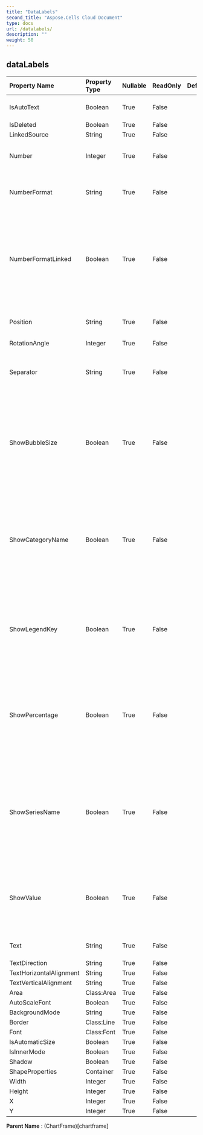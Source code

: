```yaml
---
title: "DataLabels"
second_title: "Aspose.Cells Cloud Document"
type: docs
url: /datalabels/
description: ""
weight: 50
---
```


## **dataLabels**

 

| Property Name | Property Type | Nullable |  ReadOnly | DefaultValue | Description | 
| :- | :- | :- |:- |  :- | :- |
| IsAutoText | Boolean | True |  False |  | Indicates the text is auto generated. |  
| IsDeleted | Boolean | True |  False |  |  |  
| LinkedSource | String | True |  False |  |  |  
| Number | Integer | True |  False |  | Gets and sets the built-in number format. |  
| NumberFormat | String | True |  False |  | Represents the format string for the DataLabels object. |  
| NumberFormatLinked | Boolean | True |  False |  | True if the number format is linked to the cells                         (so that the number format changes in the labels when it changes in the cells). |  
| Position | String | True |  False |  | Represents the position of the data label. |  
| RotationAngle | Integer | True |  False |  |  |  
| Separator | String | True |  False |  | Gets or sets the separator type used for the data labels on a chart. |  
| ShowBubbleSize | Boolean | True |  False |  | Represents a specified chart's data label percentage value display behavior. True displays the percentage value. False to hide. |  
| ShowCategoryName | Boolean | True |  False |  | Represents a specified chart's data label category name display behavior.True to display the category name for the data labels on a chart. False to hide. |  
| ShowLegendKey | Boolean | True |  False |  | Represents a specified chart's data label legend key display behavior.                        True if the data label legend key is visible. |  
| ShowPercentage | Boolean | True |  False |  | Represents a specified chart's data label percentage value display behavior. True displays the percentage value. False to hide. |  
| ShowSeriesName | Boolean | True |  False |  | Returns or sets a Boolean to indicate the series name display behavior for the data labels on a chart.                        True to show the series name. False to hide. |  
| ShowValue | Boolean | True |  False |  | Represents a specified chart's data label values display behavior. True displays the values. False to hide. |  
| Text | String | True |  False |  | Gets or sets the text of data label. |  
| TextDirection | String | True |  False |  |  |  
| TextHorizontalAlignment | String | True |  False |  |  |  
| TextVerticalAlignment | String | True |  False |  |  |  
| Area | Class:Area | True |  False |  |  |  
| AutoScaleFont | Boolean | True |  False |  |  |  
| BackgroundMode | String | True |  False |  |  |  
| Border | Class:Line | True |  False |  |  |  
| Font | Class:Font | True |  False |  |  |  
| IsAutomaticSize | Boolean | True |  False |  |  |  
| IsInnerMode | Boolean | True |  False |  |  |  
| Shadow | Boolean | True |  False |  |  |  
| ShapeProperties | Container | True |  False |  |  |  
| Width | Integer | True |  False |  |  |  
| Height | Integer | True |  False |  |  |  
| X | Integer | True |  False |  |  |  
| Y | Integer | True |  False |  |  |  

**Parent Name** : (ChartFrame)[chartframe]

